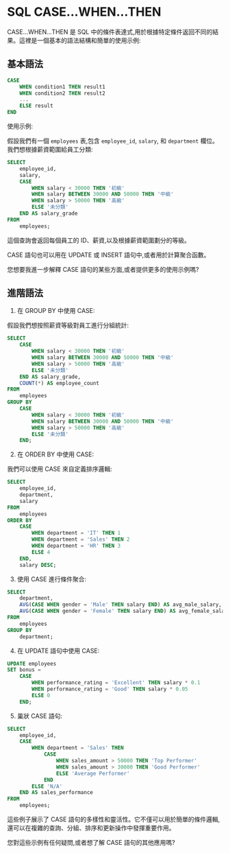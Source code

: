 # SQL CASE...WHEN...THEN

CASE...WHEN...THEN 是 SQL 中的條件表達式,用於根據特定條件返回不同的結果。這裡是一個基本的語法結構和簡單的使用示例:

## 基本語法

```sql
CASE
    WHEN condition1 THEN result1
    WHEN condition2 THEN result2
    ...
    ELSE result
END
```

使用示例:

假設我們有一個 `employees` 表,包含 `employee_id`, `salary`, 和 `department` 欄位。我們想根據薪資範圍給員工分類:

```sql
SELECT 
    employee_id,
    salary,
    CASE 
        WHEN salary < 30000 THEN '初級'
        WHEN salary BETWEEN 30000 AND 50000 THEN '中級'
        WHEN salary > 50000 THEN '高級'
        ELSE '未分類'
    END AS salary_grade
FROM 
    employees;
```

這個查詢會返回每個員工的 ID、薪資,以及根據薪資範圍劃分的等級。

CASE 語句也可以用在 UPDATE 或 INSERT 語句中,或者用於計算聚合函數。

您想要我進一步解釋 CASE 語句的某些方面,或者提供更多的使用示例嗎?

## 進階語法

1. 在 GROUP BY 中使用 CASE:

假設我們想按照薪資等級對員工進行分組統計:

```sql
SELECT 
    CASE 
        WHEN salary < 30000 THEN '初級'
        WHEN salary BETWEEN 30000 AND 50000 THEN '中級'
        WHEN salary > 50000 THEN '高級'
        ELSE '未分類'
    END AS salary_grade,
    COUNT(*) AS employee_count
FROM 
    employees
GROUP BY 
    CASE 
        WHEN salary < 30000 THEN '初級'
        WHEN salary BETWEEN 30000 AND 50000 THEN '中級'
        WHEN salary > 50000 THEN '高級'
        ELSE '未分類'
    END;
```

2. 在 ORDER BY 中使用 CASE:

我們可以使用 CASE 來自定義排序邏輯:

```sql
SELECT 
    employee_id, 
    department, 
    salary
FROM 
    employees
ORDER BY
    CASE 
        WHEN department = 'IT' THEN 1
        WHEN department = 'Sales' THEN 2
        WHEN department = 'HR' THEN 3
        ELSE 4
    END,
    salary DESC;
```

3. 使用 CASE 進行條件聚合:

```sql
SELECT 
    department,
    AVG(CASE WHEN gender = 'Male' THEN salary END) AS avg_male_salary,
    AVG(CASE WHEN gender = 'Female' THEN salary END) AS avg_female_salary
FROM 
    employees
GROUP BY 
    department;
```

4. 在 UPDATE 語句中使用 CASE:

```sql
UPDATE employees
SET bonus = 
    CASE 
        WHEN performance_rating = 'Excellent' THEN salary * 0.1
        WHEN performance_rating = 'Good' THEN salary * 0.05
        ELSE 0
    END;
```

5. 巢狀 CASE 語句:

```sql
SELECT 
    employee_id,
    CASE 
        WHEN department = 'Sales' THEN
            CASE
                WHEN sales_amount > 50000 THEN 'Top Performer'
                WHEN sales_amount > 30000 THEN 'Good Performer'
                ELSE 'Average Performer'
            END
        ELSE 'N/A'
    END AS sales_performance
FROM 
    employees;
```

這些例子展示了 CASE 語句的多樣性和靈活性。它不僅可以用於簡單的條件邏輯,還可以在複雜的查詢、分組、排序和更新操作中發揮重要作用。

您對這些示例有任何疑問,或者想了解 CASE 語句的其他應用嗎?